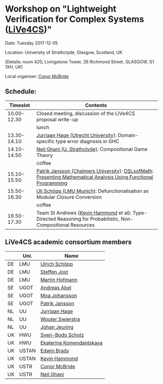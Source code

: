 # Workshop on "Lightweight Verification for Complex Systems ([LiVe4CS](index.html))"

Date: Tuesday 2017-12-05

Location: University of Strathclyde, Glasgow, Scotland, UK

(Details: room 420, Livingstone Tower, 26 Richmond Street, GLASGOW, G1 1XH, UK)

Local organiser: [Conor McBride](https://www.strath.ac.uk/staff/mcbrideconordr/)

## Schedule:

| Timeslot    | Contents |
| ----------- | -------------------- |
| 10.00-12.30 | Closed meeting, discussion of the LiVe4CS proposal write-up
|             | lunch
| 13.30-14.10 | [Jurriaan Hage (Utrecht University)](http://www.cs.uu.nl/staff/jur.html): Domain-specific type error diagnosis in GHC
| 14.10-14.50 | [Neil Ghani (U. Strathclyde)](https://www.strath.ac.uk/staff/ghanineilprof/): Compositional Game Theory
|             | coffee
| 15.10-15.50 | [Patrik Jansson (Chalmers University)](https://www.chalmers.se/en/Staff/Pages/patrik-jansson.aspx): [DSLsofMath](https://github.com/DSLsofMath/): [Presenting Mathematical Analysis Using Functional Programming](http://www.cse.chalmers.se/~patrikj/talks/2017-12_LiVe4CS_Jansson_DSLsofMath.pdf)
| 15.50-16.30 | [Uli Schöpp (LMU Munich)](https://www.tcs.ifi.lmu.de/people/ulrich-schoepp): Defunctionalisation as Modular Closure Conversion
|             | coffee
| 16.50-17.30 | Team St Andrews ([Kevin Hammond](https://kh.host.cs.st-andrews.ac.uk/Home/Home.html) et al): Type-Directed Reasoning for Probabilistic, Non-Compositional Resources


## LiVe4CS academic consortium members

|    | Uni.  | Name
| -- | ----  | ------------------------- |
| DE | LMU   | [Ulrich Schöpp](https://www.tcs.ifi.lmu.de/people/ulrich-schoepp)             |
| DE | LMU   | [Steffen Jost](https://www.tcs.ifi.lmu.de/mitarbeiter/steffen-jost)           |
| DE | LMU   | [Martin Hofmann](https://www.tcs.ifi.lmu.de/mitarbeiter/martin-hofmann)       |
| SE | UGOT  | [Andreas Abel](http://www.cse.chalmers.se/~abela/)                            |
| SE | UGOT  | [Moa Johansson](http://www.cse.chalmers.se/~jomoa/)                           |
| SE | UGOT  | [Patrik Jansson](https://www.chalmers.se/en/Staff/Pages/patrik-jansson.aspx)  |
| NL | UU    | [Jurriaan Hage](http://www.cs.uu.nl/staff/jur.html)                           |
| NL | UU    | [Wouter Swierstra](http://www.staff.science.uu.nl/~swier004)                     |
| NL | UU    | [Johan Jeuring](http://www.staff.science.uu.nl/~jeuri101/homepage/)           |
| UK | HWU   | [Sven-Bodo Scholz](http://www.macs.hw.ac.uk/~sbs/)  |
| UK | HWU   | [Ekaterina Komendantskaya](http://www.macs.hw.ac.uk/~ek19/)                   | coordinator
| UK | USTAN | [Edwin Brady](https://www.cs.st-andrews.ac.uk/directory/person?id=eb)         |
| UK | USTAN | [Kevin Hammond](https://kh.host.cs.st-andrews.ac.uk/Home/Home.html)           |
| UK | USTR  | [Conor McBride](https://www.strath.ac.uk/staff/mcbrideconordr/)               | local organiser
| UK | USTR  | [Neil Ghani](https://www.strath.ac.uk/staff/ghanineilprof/)                   |
